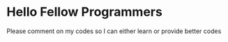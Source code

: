 # Hello Fellow Programmers
Please comment on my codes so I can either learn or provide better codes
